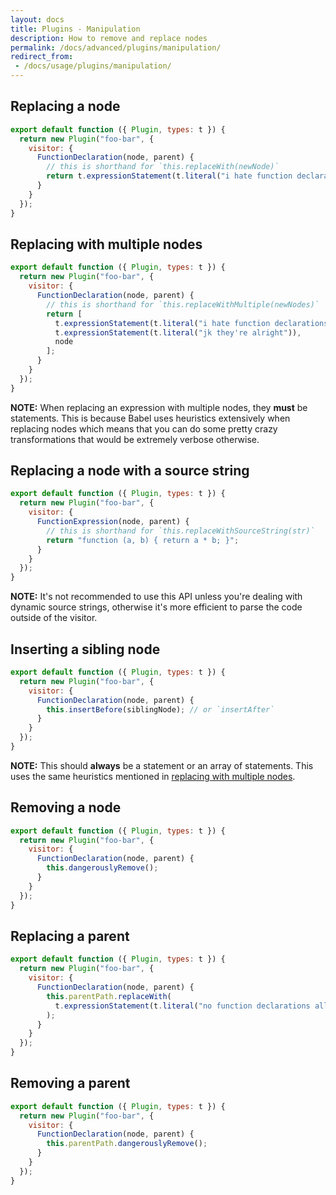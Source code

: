```yaml
---
layout: docs
title: Plugins - Manipulation
description: How to remove and replace nodes
permalink: /docs/advanced/plugins/manipulation/
redirect_from:
 - /docs/usage/plugins/manipulation/
---
```


## Replacing a node

```javascript
export default function ({ Plugin, types: t }) {
  return new Plugin("foo-bar", {
    visitor: {
      FunctionDeclaration(node, parent) {
        // this is shorthand for `this.replaceWith(newNode)`
        return t.expressionStatement(t.literal("i hate function declarations!"));
      }
    }
  });
}
```

## Replacing with multiple nodes

```javascript
export default function ({ Plugin, types: t }) {
  return new Plugin("foo-bar", {
    visitor: {
      FunctionDeclaration(node, parent) {
        // this is shorthand for `this.replaceWithMultiple(newNodes)`
        return [
          t.expressionStatement(t.literal("i hate function declarations!")),
          t.expressionStatement(t.literal("jk they're alright")),
          node
        ];
      }
    }
  });
}
```

**NOTE:** When replacing an expression with multiple nodes, they **must** be statements. This is because
Babel uses heuristics extensively when replacing nodes which means that you can do some pretty crazy
transformations that would be extremely verbose otherwise.

## Replacing a node with a source string

```javascript
export default function ({ Plugin, types: t }) {
  return new Plugin("foo-bar", {
    visitor: {
      FunctionExpression(node, parent) {
        // this is shorthand for `this.replaceWithSourceString(str)`
        return "function (a, b) { return a * b; }";
      }
    }
  });
}
```

**NOTE:** It's not recommended to use this API unless you're dealing with dynamic source strings, otherwise
it's more efficient to parse the code outside of the visitor.

## Inserting a sibling node

```javascript
export default function ({ Plugin, types: t }) {
  return new Plugin("foo-bar", {
    visitor: {
      FunctionDeclaration(node, parent) {
        this.insertBefore(siblingNode); // or `insertAfter`
      }
    }
  });
}
```

**NOTE:** This should **always** be a statement or an array of statements. This uses the same heuristics
mentioned in [replacing with multiple nodes](#replacing-with-multiple-nodes).

## Removing a node

```javascript
export default function ({ Plugin, types: t }) {
  return new Plugin("foo-bar", {
    visitor: {
      FunctionDeclaration(node, parent) {
        this.dangerouslyRemove();
      }
    }
  });
}
```

## Replacing a parent

```javascript
export default function ({ Plugin, types: t }) {
  return new Plugin("foo-bar", {
    visitor: {
      FunctionDeclaration(node, parent) {
        this.parentPath.replaceWith(
          t.expressionStatement(t.literal("no function declarations allowed!"))
        );
      }
    }
  });
}
```

## Removing a parent

```javascript
export default function ({ Plugin, types: t }) {
  return new Plugin("foo-bar", {
    visitor: {
      FunctionDeclaration(node, parent) {
        this.parentPath.dangerouslyRemove();
      }
    }
  });
}
```
